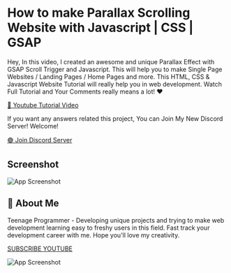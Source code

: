 
# How to make Parallax Scrolling Website with Javascript | CSS | GSAP

Hey,
In this video, I created an awesome and unique Parallax Effect with GSAP Scroll Trigger and Javascript. This will help you to make Single Page Websites / Landing Pages / Home Pages and more. This HTML, CSS & Javascript Website Tutorial will really help you in web development.
Watch Full Tutorial and Your Comments really means a lot! ❤



[🔴 Youtube Tutorial Video](https://youtu.be/TxRc0CXmLuE)


If you want any answers related this project, You can Join My New Discord Server!
Welcome!

[🟣 Join Discord Server](https://discord.gg/G5zDJbVpMx)




## Screenshot

![App Screenshot](https://i.ibb.co/nz4w50N/thumbnail22.png)


## 🚀 About Me
Teenage Programmer - Developing unique projects and trying to make web development learning easy to freshy users in this field. Fast track your development career with me. Hope you'll love my creativity.


[SUBSCRIBE YOUTUBE](https://www.youtube.com/channel/UCHpW7UyMQf0SXpdO0obb1ig)


![App Screenshot](https://yt3.ggpht.com/oGB27ubPR1zD7eqatjSUZRnMqdr1WAV6g3wC39d-G0hFTIrkzq0FK5_Z9sgAGQsTHEzOOgSw=s88-c-k-c0x00ffffff-no-rj)
